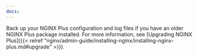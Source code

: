 ```yaml
---
docs:
---
```


Back up your NGINX Plus configuration and log files if you have an older NGINX Plus package installed. For more information, see [Upgrading NGINX Plus]({{< relref "nginx/admin-guide/installing-nginx/installing-nginx-plus.md#upgrade" >}}).